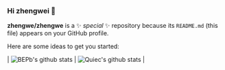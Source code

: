 ### Hi zhengwei 👋

**zhengwe/zhengwe** is a ✨ _special_ ✨ repository because its `README.md` (this file) appears on your GitHub profile.

Here are some ideas to get you started:

| ![BEPb's github stats](https://github-readme-stats.vercel.app/api?username=BEPb&show_icons=true&theme=radical&include_all_commits=true) | ![Quiec's github stats](https://github-readme-stats.vercel.app/api/top-langs/?username=BEPb&theme=radical&layout=compact) |
